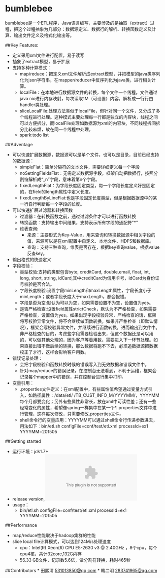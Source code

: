 bumblebee
=============
bumblebee是一个ETL程序，Java语言编写，主要涉及的是抽取（extract）过程，把这个过程抽象为几部分：数据源定义、数据行的解析、转换函数定义及计算、输出文件定义及格式化输出等。

##Key Features:
* 定义采用xml文件进行配置，易于读写
* 抽象了extract模型，易于扩展
* 支持多种计算模式：
	* map/reduce：把定义xml文件解析成extract模型，并把模型的java类序列化为json字符串，在mapper/reducer中反序列化为java类，进行相关计算。
	* localFile：在本地进行数据源文件的转换，每个文件一个线程，文件通过java nio进行内存映射，每次读取1M（可设置）内容，解析成一行行由handler类处理。
	* sliceLocalFile:处理方法类似于localFile，但针对同一个文件，又分成了多个线程进行处理。这种模式主要处理每一行都是独立的内容块，线程之间可以方便拆分，而localFile处理如数据源为xml的内容块，不同线程拆间拆分比较麻烦，故在同一个线程中处理。
	* spark:todo list

##Adventage
* 可以快速扩展数据源，数据源可以是单个文件，也可以是目录，目前已经支持的数据源：
	* simpleFlat：简单分隔符的文本文件，需要详细定义每一个字段
	* noSettingFieldsFlat：无需定义数据源字段，框架自动把数据行，按照分割符解析成“_n”字段，意味着第n个字段。
	* fixedLengthFlat：为字段长度固定类型，每一个字段长度定义好是固定的，在field的length属性中定义长度。
	* fixedLengthByLineFlat:也是字段固定长度类型，但是根据数据源中的某一行自行判断每一个字段的长度。
* 可以快速扩展过滤器和转换函数
	* 过滤器：在转换函数之前，通过过滤条件才可以进行函数转换
	* 转换函数：支持输出中间结果，支持表示所有字段的通配符"*"
	* 维表查询:
		* 来源：主要形式为Key-Value，用来查询和转换数据源中相关字段的值，来源可以是在xml配置中自定义、本地文件、HDFS和数据库。
		* 查询：支持三种查询，维表是否存在，根据key查询value，根据value反查key。
* 输出格式的快速定义
* 字段校验：
	* 类型校验:支持的类型包含byte, creditCard, double,email, float, int, long, short, string, idCard,其中creditCard为信用卡号，idCard为身份证号校验是否合法。
	* 字段长度校验:设置字段minLength和maxLength属性，字段长度小于minLength；或者字段长度大于maxLength，都会报错。
	* 字段是否为空:默认为可以为空，如果需要设置不为空，设置值为yes。
	* 是否严格检查:设置field属性strictCheck，默认为不严格检查，如果需要严格检查，设置值为yes。如果出现字段校验异常，严格检查的话，框架将写校验异常文件，将不会继续做函数转换。如果非严格检查（即默认情况），框架会写校验异常文件，并继续进行函数转换，进而输出到文件中。非严格检查的目的，考虑些字段需要检验出来，但这个数据还是可以用的，可以做其他处理的，因为客户等着用数，需要进入下一环节处理。如果直接出错不做后续的转换，那么数据将跑不下去，必须追数据源把数据校正了才行，这样会影响客户用数。
* 错误记录处理：
	* 会把字段校验和函数转换时候的错误写入到无效数据和错误文件中。
	* 针对map/reduce的错误记录，在控制台无法看到，不利于运维，框架会记录每个mapper中的错误，并在控制台进行集中打印。
* 变量引用：
	* .properties文件定义：在xml配置中，有些属性值希望通过变量方式引入，如路径属性：/data/etl/ /TB_CUST_INFO_M/YYYYMM/，YYYYMM每个月都要变化；另外有些属性非常长，放在xml中可读性差；还有一些经常变化的属性，希望像spring一样集中在某一个*. properties文件中进行管理，这样每次修改，只需要修改.properties文件。
	* shell命令行的变量应用：YYYYMM可以通过shell命令行传递参数进去，用法如下：bin/etl.sh configFile=conf/test/etl.xml  processId=ex1 YYYYMM=201505
		
##Getting started
* 运行环境：jdk1.7+
* release version,![download](https://github.com/styg/bumblebee-ETL/blob/master/etl-1.0-linux.tar.gz)
* usage：
	* bin/etl.sh configFile=conf/test/etl.xml  processId=ex1 YYYYMM=201505

##Performance 
* map/reduce性能取决于hadoop集群的性能
* slice local file计算模式，可以达到124M/s处理速度
	* cpu：Intel(R) Xeon(R) CPU E5-2630 v3 @ 2.40GHz ，8个cpu，每个cpu4核，共计32core,132G内存
	* 56.33 GB文件，记录数5.6亿，做分割符转换，耗时465秒

##Contributors 
	* 田熙清  531013850@qq.com
	* 韩二明  283741965@qq.com
